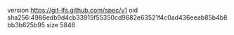 version https://git-lfs.github.com/spec/v1
oid sha256:4986edb9d4cb33915f55350cd9682e63521f4c0ad436eeab85b4b8bb3b625b95
size 5846
